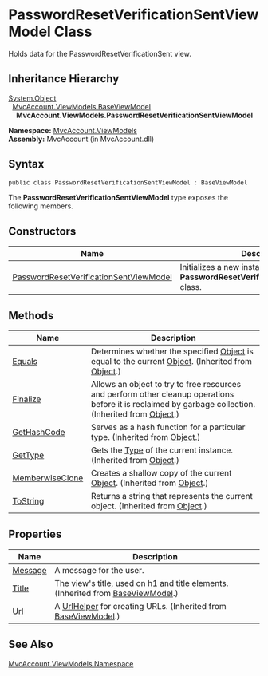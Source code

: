 PasswordResetVerificationSentViewModel Class
============================================
Holds data for the PasswordResetVerificationSent view.


Inheritance Hierarchy
---------------------
[System.Object][1]  
  [MvcAccount.ViewModels.BaseViewModel][2]  
    **MvcAccount.ViewModels.PasswordResetVerificationSentViewModel**  

**Namespace:** [MvcAccount.ViewModels][3]  
**Assembly:** MvcAccount (in MvcAccount.dll)

Syntax
------

```csharp
public class PasswordResetVerificationSentViewModel : BaseViewModel
```

The **PasswordResetVerificationSentViewModel** type exposes the following members.


Constructors
------------

Name                                        | Description                                                                         
------------------------------------------- | ----------------------------------------------------------------------------------- 
[PasswordResetVerificationSentViewModel][4] | Initializes a new instance of the **PasswordResetVerificationSentViewModel** class. 


Methods
-------

Name                  | Description                                                                                                                                                
--------------------- | ---------------------------------------------------------------------------------------------------------------------------------------------------------- 
[Equals][5]           | Determines whether the specified [Object][1] is equal to the current [Object][1]. (Inherited from [Object][1].)                                            
[Finalize][6]         | Allows an object to try to free resources and perform other cleanup operations before it is reclaimed by garbage collection. (Inherited from [Object][1].) 
[GetHashCode][7]      | Serves as a hash function for a particular type. (Inherited from [Object][1].)                                                                             
[GetType][8]          | Gets the [Type][9] of the current instance. (Inherited from [Object][1].)                                                                                  
[MemberwiseClone][10] | Creates a shallow copy of the current [Object][1]. (Inherited from [Object][1].)                                                                           
[ToString][11]        | Returns a string that represents the current object. (Inherited from [Object][1].)                                                                         


Properties
----------

Name          | Description                                                                           
------------- | ------------------------------------------------------------------------------------- 
[Message][12] | A message for the user.                                                               
[Title][13]   | The view's title, used on h1 and title elements. (Inherited from [BaseViewModel][2].) 
[Url][14]     | A [UrlHelper][15] for creating URLs. (Inherited from [BaseViewModel][2].)             


See Also
--------
[MvcAccount.ViewModels Namespace][3]  

[1]: http://msdn2.microsoft.com/en-us/library/e5kfa45b
[2]: ../BaseViewModel/README.md
[3]: ../README.md
[4]: _ctor.md
[5]: http://msdn2.microsoft.com/en-us/library/bsc2ak47
[6]: http://msdn2.microsoft.com/en-us/library/4k87zsw7
[7]: http://msdn2.microsoft.com/en-us/library/zdee4b3y
[8]: http://msdn2.microsoft.com/en-us/library/dfwy45w9
[9]: http://msdn2.microsoft.com/en-us/library/42892f65
[10]: http://msdn2.microsoft.com/en-us/library/57ctke0a
[11]: http://msdn2.microsoft.com/en-us/library/7bxwbwt2
[12]: Message.md
[13]: ../BaseViewModel/Title.md
[14]: ../BaseViewModel/Url.md
[15]: http://msdn2.microsoft.com/en-us/library/dd492578